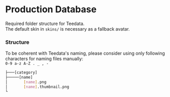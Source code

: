# Production Database
Required folder structure for Teedata.  
The default skin in `skins/` is necessary as a fallback avatar.

### Structure
To be coherent with Teedata's naming, please consider using only following characters for naming files manually:  
`0-9 a-z A-Z . _ , -`
```bash
├───[category]
├─────[name]
│       [name].png
│       [name].thumbnail.png
└
```




